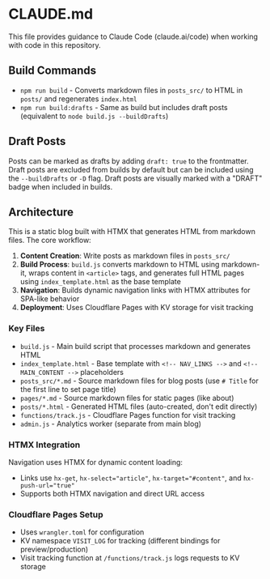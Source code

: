 # CLAUDE.md

This file provides guidance to Claude Code (claude.ai/code) when working with code in this repository.

## Build Commands

- `npm run build` - Converts markdown files in `posts_src/` to HTML in `posts/` and regenerates `index.html`
- `npm run build:drafts` - Same as build but includes draft posts (equivalent to `node build.js --buildDrafts`)

## Draft Posts

Posts can be marked as drafts by adding `draft: true` to the frontmatter. Draft posts are excluded from builds by default but can be included using the `--buildDrafts` or `-D` flag. Draft posts are visually marked with a "DRAFT" badge when included in builds.

## Architecture

This is a static blog built with HTMX that generates HTML from markdown files. The core workflow:

1. **Content Creation**: Write posts as markdown files in `posts_src/`
2. **Build Process**: `build.js` converts markdown to HTML using markdown-it, wraps content in `<article>` tags, and generates full HTML pages using `index_template.html` as the base template
3. **Navigation**: Builds dynamic navigation links with HTMX attributes for SPA-like behavior
4. **Deployment**: Uses Cloudflare Pages with KV storage for visit tracking

### Key Files

- `build.js` - Main build script that processes markdown and generates HTML
- `index_template.html` - Base template with `<!-- NAV_LINKS -->` and `<!-- MAIN_CONTENT -->` placeholders
- `posts_src/*.md` - Source markdown files for blog posts (use `# Title` for the first line to set page title)
- `pages/*.md` - Source markdown files for static pages (like about)
- `posts/*.html` - Generated HTML files (auto-created, don't edit directly)
- `functions/track.js` - Cloudflare Pages function for visit tracking
- `admin.js` - Analytics worker (separate from main blog)

### HTMX Integration

Navigation uses HTMX for dynamic content loading:
- Links use `hx-get`, `hx-select="article"`, `hx-target="#content"`, and `hx-push-url="true"`
- Supports both HTMX navigation and direct URL access

### Cloudflare Pages Setup

- Uses `wrangler.toml` for configuration
- KV namespace `VISIT_LOG` for tracking (different bindings for preview/production)
- Visit tracking function at `/functions/track.js` logs requests to KV storage